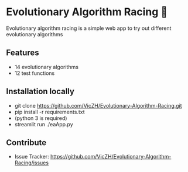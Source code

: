 # Evolutionary Algorithm Racing 🐎

Evolutionary algorithm racing is a simple web app to try out different evolutionary algorithms


## Features 
- 14 evolutionary algorithms 
- 12 test functions

## Installation locally
- git clone https://github.com/VicZH/Evolutionary-Algorithm-Racing.git
- pip install -r requirements.txt
- (python 3 is required)
- streamlit run ./eaApp.py

## Contribute
- Issue Tracker: https://github.com/VicZH/Evolutionary-Algorithm-Racing/issues  


